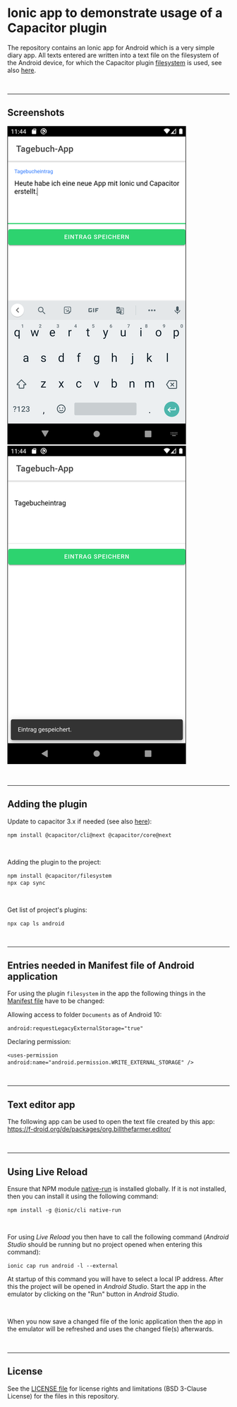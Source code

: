# Ionic app to demonstrate usage of a Capacitor plugin #

The repository contains an Ionic app for Android which is a very simple diary app.
All texts entered are written into a text file on the filesystem of the Android device,
for which the Capacitor plugin [filesystem](https://capacitorjs.com/docs/v3/apis/filesystem)
is used, see also [here](https://www.npmjs.com/package/@capacitor/filesystem).

<br>

----

## Screenshots ##

![Screenshot 1](screenshot_1.png)  ![Screenshot 2](screenshot_2.png)

<br>

----

## Adding the plugin ##

Update to capacitor 3.x if needed (see also [here](https://capacitorjs.com/docs/v3/updating/3-0)):
```
npm install @capacitor/cli@next @capacitor/core@next
```

<br>

Adding the plugin to the project:
```
npm install @capacitor/filesystem
npx cap sync
```

<br>

Get list of project's plugins:
```
npx cap ls android
```

<br>

----

## Entries needed in Manifest file of Android application ##

For using the plugin `filesystem` in the app the following things in the [Manifest file](android/app/src/main/AndroidManifest.xml) have to be changed:

Allowing access to folder `Documents` as of Android 10:
```
android:requestLegacyExternalStorage="true"
```

Declaring permission:
```
<uses-permission android:name="android.permission.WRITE_EXTERNAL_STORAGE" />
```

<br>

----

## Text editor app ##

The following app can be used to open the text file created by this app: 
https://f-droid.org/de/packages/org.billthefarmer.editor/

<br>

----

## Using Live Reload ##

Ensure that NPM module [native-run](https://www.npmjs.com/package/native-run) is installed globally.
If it is not installed, then you can install it using the following command:
```
npm install -g @ionic/cli native-run
```

<br>

For using *Live Reload* you then have to call the following command (*Android Studio* should be running but no project opened when entering this command):
```
ionic cap run android -l --external
```
At startup of this command you will have to select a local IP address.
After this the project will be opened in *Android Studio*.
Start the app in the emulator by clicking on the "Run" button in *Android Studio*.

<br>

When you now save a changed file of the Ionic application then the app in the emulator will be refreshed and uses the changed file(s) afterwards.

<br>

----

## License ##

See the [LICENSE file](LICENSE.md) for license rights and limitations (BSD 3-Clause License) for the files in this repository.

<br>
